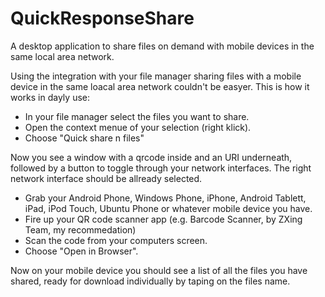 # QuickResponseShare
A desktop application to  share files on demand with mobile devices in the same local area network.

Using the integration with your file manager sharing files with a mobile device in the same loacal area network couldn't be easyer.
This is how it works in dayly use:
* In your file manager select the files you want to share.
* Open the context menue of your selection (right klick).
* Choose "Quick share n files"

Now you see a window with a qrcode inside and an URI underneath, followed by a button to toggle through your network interfaces. The right network interface should be allready selected.

* Grab your Android Phone, Windows Phone, iPhone, Android Tablett, iPad, iPod Touch, Ubuntu Phone or whatever mobile device you have.
* Fire up your QR code scanner app (e.g. Barcode Scanner, by ZXing Team, my recommedation)
* Scan the code from your computers screen.
* Choose "Open in Browser".

Now on your mobile device you should see a list of all the files you have shared, ready for download individually by taping on the files name.

